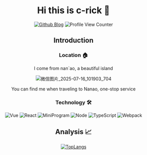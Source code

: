 <div align=center>
  

# Hi this is c-rick 👋

<p>

[![Github Blog](https://img.shields.io/badge/c--rick-blog-yellowgreen?logo=github)](https://c-rick.github.io/)
![Profile View Counter](https://komarev.com/ghpvc/?username=c-rick&color=blue)

</p>

## Introduction 

### Location 🏠
I come from  nan`ao, a beautiful island

![微信图片_2025-07-16_101903_704](https://github.com/user-attachments/assets/f571faa7-b1a3-417a-ba0e-4106780f9ecc)

You can find me when traveling to Nanao, one-stop service

### Technology 🛠
<p>

![Vue](https://img.shields.io/badge/-Vue-34495e?logo=vue.js)
![React](https://img.shields.io/badge/-React-282c34?logo=react)
![MiniProgram](https://img.shields.io/badge/-MiniProgram-07c160?logo=wechat&logoColor=white)
![Node](https://img.shields.io/badge/-Node-black?logo=node.js&logoColor=white)
![TypeScript](https://img.shields.io/badge/-TypeScript-blue?logo=typescript&logoColor=white)
![Webpack](https://img.shields.io/badge/-Webpack-darkblue?logo=webpack&logoColor=white)

</p>
  
## Analysis 📈

[![TopLangs](https://github-readme-stats.vercel.app/api/top-langs/?username=c-rick)](https://github.com/anuraghazra/github-readme-stats)

</div>


<!--
**c-rick/c-rick** is a ✨ _special_ ✨ repository because its `README.md` (this file) appears on your GitHub profile.

Here are some ideas to get you started:

- 🔭 I’m currently working on ...
- 🌱 I’m currently learning ...
- 👯 I’m looking to collaborate on ...
- 🤔 I’m looking for help with ...
- 💬 Ask me about ...
- 📫 How to reach me: ...
- 😄 Pronouns: ...
- ⚡ Fun fact: ...
-->

